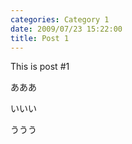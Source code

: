```yaml
---
categories: Category 1
date: 2009/07/23 15:22:00
title: Post 1
---
```

This is post #1

あああ

いいい

ううう

